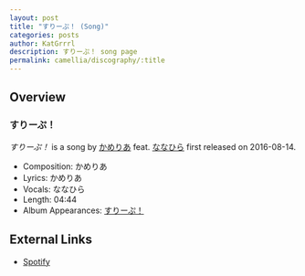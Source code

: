 ```yaml
---
layout: post
title: "すりーぷ！ (Song)"
categories: posts
author: KatGrrrl
description: すりーぷ！ song page
permalink: camellia/discography/:title
---
```


## Overview

### すりーぷ！

*すりーぷ！* is a song by [かめりあ](<{% link postsWiki/_posts/2023-12-10-camellia.md %}>) feat. [ななひら](#) first released on 2016-08-14.

* Composition: かめりあ
* Lyrics: かめりあ
* Vocals: ななひら
* Length: 04:44
* Album Appearances: [すりーぷ！](<{% link postsInclude/_posts/camellia/albums/Sleep/2023-12-18-Sleep.md %}>)

## External Links

* [Spotify](https://open.spotify.com/track/3VxcXjbaLr5IZvDKU91z8m?si=241d72b291ff4902)
